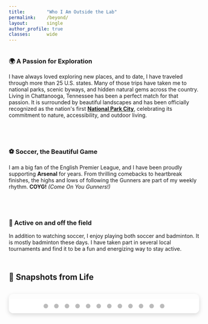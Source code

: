 ```yaml
---
title:        "Who I Am Outside the Lab"
permalink:    /beyond/
layout:       single
author_profile: true
classes:      wide
---
```


<style>
.outside-row {
  display: flex;
  flex-wrap: wrap;
  align-items: flex-start;
  gap: 1.5rem;
  margin-bottom: 2.5rem;
}
.outside-row .text {
  flex: 1 1 60%;
}
.outside-row img {
  max-width: 100px;
  height: auto;
  object-fit: contain;
  border-radius: 6px;
}
  
</style>

<div class="outside-row">
  <div class="text">
    <h3>🌍 A Passion for Exploration</h3>
    <p>I have always loved exploring new places, and to date, I have traveled through more than 25 U.S. states. Many of those trips have taken me to national parks, scenic byways, and hidden natural gems across the country. Living in Chattanooga, Tennessee has been a perfect match for that passion. It is surrounded by beautiful landscapes and has been officially recognized as the nation's first <a href="https://chattanooga.gov/stay-informed/latest-news/its-official-chattanooga-becomes-first-national-park-city-north-america"><strong>National Park City</strong></a>, celebrating its commitment to nature, accessibility, and outdoor living.</p>
  </div>
</div>

<div class="outside-row">
  <div class="text">
    <h3>⚽ Soccer, the Beautiful Game</h3>
    <p>I am a big fan of the English Premier League, and I have been proudly supporting <strong>Arsenal</strong> for years. From thrilling comebacks to heartbreak finishes, the highs and lows of following the Gunners are part of my weekly rhythm. <strong>COYG!</strong> <em>(Come On You Gunners!)</em></p>
  </div>
</div>

<div class="outside-row">
  <div class="text">
    <h3>🏸 Active on and off the field</h3>
    <p>In addition to watching soccer, I enjoy playing both soccer and badminton. It is mostly badminton these days. I have taken part in several local tournaments and find it to be a fun and energizing way to stay active.</p>
  </div>
</div>

## 📸 Snapshots from Life

<div class="slideshow-container">

  <div class="mySlides fade">
    <img src="{{ '/images/chattanooga.jpg' | relative_url }}" alt="Chattanooga">
  </div>

  <div class="mySlides fade">
    <img src="{{ '/images/florida.jpg' | relative_url }}" alt="Florida">
  </div>

  <div class="mySlides fade">
    <img src="{{ '/images/workshop.jpg' | relative_url }}" alt="Workshop">
  </div>

  <div class="mySlides fade">
    <img src="{{ '/images/office_view.jpg' | relative_url }}" alt="Office View">
  </div>

  <div class="mySlides fade">
    <img src="{{ '/images/las_vegas.jpg' | relative_url }}" alt="Las vegas">
  </div>

  <div class="mySlides fade">
    <img src="{{ '/images/arizona.jpg' | relative_url }}" alt="Arizona">
  </div>

  <div class="mySlides fade">
    <img src="{{ '/images/badminton_1.JPG' | relative_url }}" alt="Badminton Solo">
  </div>

  <div class="mySlides fade">
    <img src="{{ '/images/badminton_2.jpg' | relative_url }}" alt="Badminton Group">
  </div>

  <div class="mySlides fade">
    <img src="{{ '/images/phd.jpg' | relative_url }}" alt="Major Prof">
  </div>

  <div class="mySlides fade">
    <img src="{{ '/images/ga_aqua.jpg' | relative_url }}" alt="GA aquarium">
  </div>

  <div class="mySlides fade">
    <img src="{{ '/images/fnf.jpeg' | relative_url }}" alt="Family and Friends">
  </div>

  <div class="mySlides fade">
    <img src="{{ '/images/soccer.jpeg' | relative_url }}" alt="Soccer Group">
  </div>

  <!-- Arrows -->
  <a class="prev" onclick="plusSlides(-1)">&#10094;</a>
  <a class="next" onclick="plusSlides(1)">&#10095;</a>

  <!-- Dots -->
  <div class="dots-container">
    <span class="dot" onclick="currentSlide(1)"></span>
    <span class="dot" onclick="currentSlide(2)"></span>
    <span class="dot" onclick="currentSlide(3)"></span>
    <span class="dot" onclick="currentSlide(4)"></span>
    <span class="dot" onclick="currentSlide(5)"></span>
    <span class="dot" onclick="currentSlide(6)"></span>
    <span class="dot" onclick="currentSlide(7)"></span>
    <span class="dot" onclick="currentSlide(8)"></span>
    <span class="dot" onclick="currentSlide(9)"></span>
    <span class="dot" onclick="currentSlide(10)"></span>
    <span class="dot" onclick="currentSlide(11)"></span>
    <span class="dot" onclick="currentSlide(12)"></span>
  </div>

</div>

<style>
.slideshow-container {
  position: relative;
  max-width: 800px;
  margin: 2rem auto;
  border-radius: 12px;
  overflow: hidden;
  box-shadow: 0 4px 12px rgba(0, 0, 0, 0.15);
}

.mySlides {
  display: none;
}

.mySlides img {
  width: 100%;
  height: 420px;
  object-fit: cover;
  display: block;
}

.prev, .next {
  cursor: pointer;
  position: absolute;
  top: 50%;
  padding: 16px;
  color: white;
  font-weight: bold;
  font-size: 24px;
  transition: 0.3s ease;
  border-radius: 0 3px 3px 0;
  user-select: none;
  z-index: 10;
}

.next {
  right: 0;
  border-radius: 3px 0 0 3px;
}

.prev:hover, .next:hover {
  background-color: rgba(0, 0, 0, 0.5);
}

.dots-container {
  text-align: center;
  background: #fff;
  padding: 10px 0;
}

.dot {
  height: 12px;
  width: 12px;
  margin: 0 6px;
  background-color: #bbb;
  border-radius: 50%;
  display: inline-block;
  cursor: pointer;
  transition: background-color 0.3s;
}

.dot.active {
  background-color: #007bff;
}

@media (max-width: 600px) {
  .mySlides img {
    height: 250px;
  }
  .prev, .next {
    font-size: 18px;
    padding: 10px;
  }
}
</style>

<script>
let slideIndex = 1;
let slideTimer;

function showSlides(n) {
  const slides = document.getElementsByClassName("mySlides");
  const dots = document.getElementsByClassName("dot");
  if (n > slides.length) { slideIndex = 1; }
  if (n < 1) { slideIndex = slides.length; }
  for (let slide of slides) {
    slide.style.display = "none";
  }
  for (let dot of dots) {
    dot.classList.remove("active");
  }
  slides[slideIndex - 1].style.display = "block";
  dots[slideIndex - 1].classList.add("active");

  clearTimeout(slideTimer);
  slideTimer = setTimeout(() => plusSlides(1), 5000);
}

function plusSlides(n) {
  showSlides(slideIndex += n);
}

function currentSlide(n) {
  showSlides(slideIndex = n);
}

document.addEventListener("DOMContentLoaded", () => {
  showSlides(slideIndex);
});
</script>
